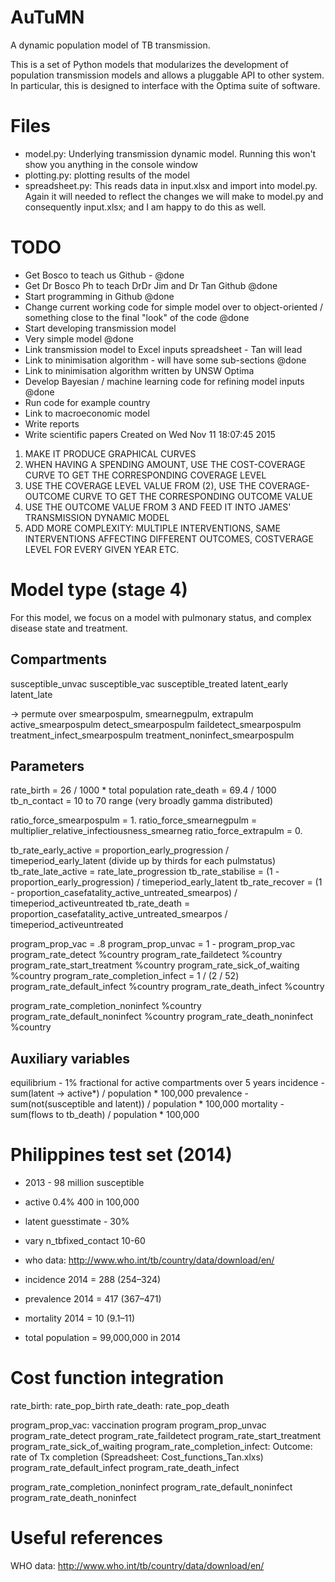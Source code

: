 
AuTuMN
======

A dynamic population model of TB transmission.

This is a set of Python models that modularizes the development of population transmission models and allows a pluggable API to other system. In particular, this is designed to interface with the Optima suite of software.


# Files

- model.py: Underlying transmission dynamic model. Running this won't show you anything in the console window 
- plotting.py: plotting results of the model
- spreadsheet.py: This reads data in input.xlsx and import into model.py. Again it will needed to reflect the changes we will make to model.py and consequently input.xlsx; and I am happy to do this as well. 

# TODO

- Get Bosco to teach us Github - @done
- Get Dr Bosco Ph to teach DrDr Jim and Dr Tan Github @done
- Start programming in Github @done
- Change current working code for simple model over to object-oriented / something close to the final "look" of the code @done
- Start developing transmission model
- Very simple model @done
- Link transmission model to Excel inputs spreadsheet - Tan will lead
- Link to minimisation algorithm - will have some sub-sections @done
- Link to minimisation algorithm written by UNSW Optima
- Develop Bayesian / machine learning code for refining model inputs @done
- Run code for example country
- Link to macroeconomic model
- Write reports 
- Write scientific papers 
Created on Wed Nov 11 18:07:45 2015


1. MAKE IT PRODUCE GRAPHICAL CURVES
2. WHEN HAVING A SPENDING AMOUNT, USE THE COST-COVERAGE CURVE TO GET THE CORRESPONDING COVERAGE LEVEL
3. USE THE COVERAGE LEVEL VALUE FROM (2), USE THE COVERAGE-OUTCOME CURVE TO GET THE CORRESPONDING OUTCOME VALUE
4. USE THE OUTCOME VALUE FROM 3 AND FEED IT INTO JAMES' TRANSMISSION DYNAMIC MODEL
5. ADD MORE COMPLEXITY: MULTIPLE INTERVENTIONS, SAME INTERVENTIONS AFFECTING DIFFERENT OUTCOMES, COSTVERAGE LEVEL FOR EVERY GIVEN YEAR ETC.


# Model type (stage 4)

For this model, we focus on a model with pulmonary status, and complex disease state and treatment.


## Compartments

susceptible_unvac
susceptible_vac
susceptible_treated
latent_early
latent_late

-> permute over smearpospulm, smearnegpulm, extrapulm
active_smearpospulm
detect_smearpospulm
faildetect_smearpospulm
treatment_infect_smearpospulm
treatment_noninfect_smearpospulm


## Parameters

rate_birth = 26 / 1000 * total population
rate_death = 69.4 / 1000
tb_n_contact = 10 to 70 range (very broadly gamma distributed)

ratio_force_smearpospulm = 1.
ratio_force_smearnegpulm = multiplier_relative_infectiousness_smearneg
ratio_force_extrapulm = 0.

tb_rate_early_active = proportion_early_progression / timeperiod_early_latent (divide up by thirds for each pulmstatus)
tb_rate_late_active = rate_late_progression
tb_rate_stabilise = (1 - proportion_early_progression) / timeperiod_early_latent
tb_rate_recover = (1 - proportion_casefatality_active_untreated_smearpos) / timeperiod_activeuntreated
tb_rate_death = proportion_casefatality_active_untreated_smearpos / timeperiod_activeuntreated

program_prop_vac = .8
program_prop_unvac = 1 - program_prop_vac
program_rate_detect %country
program_rate_faildetect %country
program_rate_start_treatment %country
program_rate_sick_of_waiting %country
program_rate_completion_infect = 1 / (2 / 52)
program_rate_default_infect %country
program_rate_death_infect %country

program_rate_completion_noninfect %country
program_rate_default_noninfect %country
program_rate_death_noninfect %country

## Auxiliary variables

equilibrium - 1% fractional for active compartments over 5 years
incidence - sum(latent -> active*) / population * 100,000
prevalence - sum(not(susceptible and latent)) / population * 100,000
mortality - sum(flows to tb_death) / population * 100,000



# Philippines test set (2014)

- 2013 - 98 million susceptible
- active 0.4% 400 in 100,000
- latent guesstimate - 30%
- vary n_tbfixed_contact 10-60
- who data: http://www.who.int/tb/country/data/download/en/

- incidence 2014 = 288 (254–324)
- prevalence 2014 = 417 (367–471)
- mortality 2014 = 10 (9.1–11)

- total population = 99,000,000 in 2014




# Cost function integration

rate_birth: rate_pop_birth
rate_death: rate_pop_death

program_prop_vac: vaccination program
program_prop_unvac
program_rate_detect
program_rate_faildetect
program_rate_start_treatment
program_rate_sick_of_waiting
program_rate_completion_infect: Outcome: rate of Tx completion (Spreadsheet: Cost_functions_Tan.xlxs)
program_rate_default_infect
program_rate_death_infect

program_rate_completion_noninfect
program_rate_default_noninfect
program_rate_death_noninfect


# Useful references

WHO data: http://www.who.int/tb/country/data/download/en/


